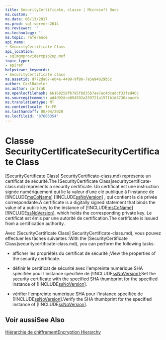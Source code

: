 ```yaml
---
title: SecurityCertificate, classe | Microsoft Docs
ms.custom: ''
ms.date: 06/13/2017
ms.prod: sql-server-2014
ms.reviewer: ''
ms.technology: ''
ms.topic: reference
api_name:
- SecurityCertificate Class
api_location:
- sqlmgmproviderxpsp2up.mof
topic_type:
- apiref
helpviewer_keywords:
- SecurityCertificate class
ms.assetid: d772da67-e04e-4499-9f80-7a5e94829b5c
author: CarlRabeler
ms.author: carlrab
ms.openlocfilehash: 66168258fb795f8d35b7aa7ac4dcadcf33fed46c
ms.sourcegitcommit: ad4d92dce894592a259721a1571b1d8736abacdb
ms.translationtype: MT
ms.contentlocale: fr-FR
ms.lasthandoff: 08/04/2020
ms.locfileid: "87603354"
---
```

# <a name="securitycertificate-class"></a><span data-ttu-id="7c954-102">Classe SecurityCertificate</span><span class="sxs-lookup"><span data-stu-id="7c954-102">SecurityCertificate Class</span></span>
  <span data-ttu-id="7c954-103">[SecurityCertificate Class] SecurityCertificate-class.md) représente un certificat de sécurité.</span><span class="sxs-lookup"><span data-stu-id="7c954-103">The [SecurityCertificate Class]securitycertificate-class.md) represents a security certificate.</span></span> <span data-ttu-id="7c954-104">Un certificat est une instruction signée numériquement qui lie la valeur d’une clé publique à l’instance de [!INCLUDE[msCoName](../../../includes/msconame-md.md)] [!INCLUDE[ssNoVersion](../../../includes/ssnoversion-md.md)] , qui contient la clé privée correspondante.</span><span class="sxs-lookup"><span data-stu-id="7c954-104">A certificate is a digitally signed statement that binds the value of a public key to the instance of [!INCLUDE[msCoName](../../../includes/msconame-md.md)] [!INCLUDE[ssNoVersion](../../../includes/ssnoversion-md.md)], which holds the corresponding private key.</span></span> <span data-ttu-id="7c954-105">Le certificat est émis par une autorité de certification.</span><span class="sxs-lookup"><span data-stu-id="7c954-105">The certificate is issued from a certification authority.</span></span>  
  
 <span data-ttu-id="7c954-106">Avec [SecurityCertificate Class] SecurityCertificate-class.md), vous pouvez effectuer les tâches suivantes :</span><span class="sxs-lookup"><span data-stu-id="7c954-106">With the [SecurityCertificate Class]securitycertificate-class.md), you can perform the following tasks:</span></span>  
  
-   <span data-ttu-id="7c954-107">afficher les propriétés du certificat de sécurité ;</span><span class="sxs-lookup"><span data-stu-id="7c954-107">View the properties of the security certificate.</span></span>  
  
-   <span data-ttu-id="7c954-108">définir le certificat de sécurité avec l'empreinte numérique SHA spécifiée pour l'instance spécifiée de [!INCLUDE[ssNoVersion](../../../includes/ssnoversion-md.md)];</span><span class="sxs-lookup"><span data-stu-id="7c954-108">Set the security certificate with the specified SHA thumbprint for the specified instance of [!INCLUDE[ssNoVersion](../../../includes/ssnoversion-md.md)].</span></span>  
  
-   <span data-ttu-id="7c954-109">vérifier l'empreinte numérique SHA pour l'instance spécifiée de [!INCLUDE[ssNoVersion](../../../includes/ssnoversion-md.md)].</span><span class="sxs-lookup"><span data-stu-id="7c954-109">Verify the SHA thumbprint for the specified instance of [!INCLUDE[ssNoVersion](../../../includes/ssnoversion-md.md)].</span></span>  
  
## <a name="see-also"></a><span data-ttu-id="7c954-110">Voir aussi</span><span class="sxs-lookup"><span data-stu-id="7c954-110">See Also</span></span>  
 [<span data-ttu-id="7c954-111">Hiérarchie de chiffrement</span><span class="sxs-lookup"><span data-stu-id="7c954-111">Encryption Hierarchy</span></span>](../../security/encryption/encryption-hierarchy.md)  
  
  
